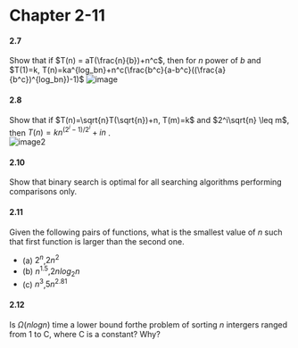 # Chapter 2-11

#### **2.7**

Show that if $T(n) = aT(\frac{n}{b})+n^c$, then for $n$ power of $b$ and $T(1)=k, T(n)=ka^{log_bn}+n^c(\frac{b^c}{a-b^c}((\frac{a}{b^c})^{log_bn})-1)$
![image](https://github.com/henry753951/NUK-Course/assets/31657781/6fef7c6d-ec52-40d0-b644-187b11415c50)



#### **2.8**

Show that if $T(n)=\sqrt{n}T(\sqrt{n})+n, T(m)=k$ and $2^i\sqrt{n} \leq m$, then $T(n) = kn^{(2^i-1)/2^i}+in$ .  
![image2](https://github.com/henry753951/NUK-Course/assets/31657781/67dabd8a-37f8-479e-b251-1b483762618a)

#### **2.10**

Show that binary search is optimal for all searching algorithms performing comparisons only.

#### **2.11**
Given the following pairs of functions, what is the smallest value of $n$ such that first function is larger than the second one.
 * (a) $2^n$,$2n^2$
 * (b) $n^{1.5}$,$2nlog_2n$
 * (c) $n^3$,$5n^{2.81}$

#### **2.12**
Is $\Omega(nlogn)$ time a lower bound forthe problem of sorting $n$ intergers ranged from 1 to C, where C is a constant? Why?
